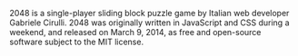 2048 is a single-player sliding block puzzle game by Italian web developer Gabriele Cirulli. 
2048 was originally written in JavaScript and CSS during a weekend, and released on March 9, 2014, 
as free and open-source software subject to the MIT license.
 
